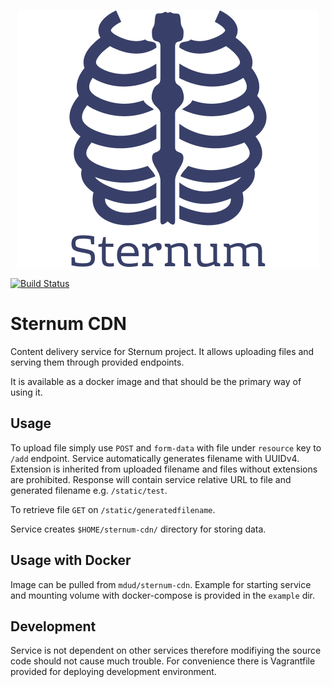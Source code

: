 <p align="center">
  <img src="docs/sternum-logo.png"/>
</p>

[![Build Status](https://travis-ci.com/duda915/sternum-cdn.svg?branch=master)](https://travis-ci.com/duda915/sternum-cdn)

Sternum CDN
============================
Content delivery service for Sternum project. It allows uploading files and serving them through provided endpoints.

It is available as a docker image and that should be the primary way of using it.

Usage
-----
To upload file simply use `POST` and `form-data` with file under `resource` key to `/add` endpoint. Service automatically generates filename with UUIDv4. Extension is inherited from uploaded filename and files without extensions are prohibited. Response will contain service relative URL to file and generated filename e.g. `/static/test`.

To retrieve file `GET` on `/static/generatedfilename`. 

Service creates `$HOME/sternum-cdn/` directory for storing data.

Usage with Docker
-----------------
Image can be pulled from `mdud/sternum-cdn`. Example for starting service and mounting volume with docker-compose is provided in the `example` dir.

Development
-----------
Service is not dependent on other services therefore modifiying the source code should not cause much trouble. For convenience there is Vagrantfile provided for deploying development environment.